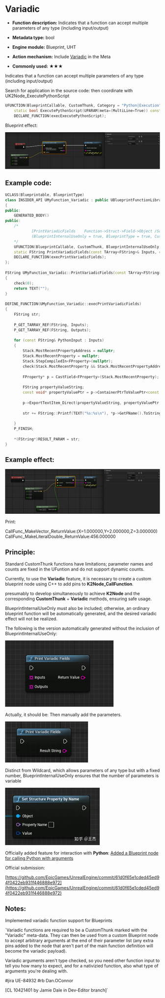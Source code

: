# Variadic

- **Function description:** Indicates that a function can accept multiple parameters of any type (including input/output)

- **Metadata type:** bool
- **Engine module:** Blueprint, UHT
- **Action mechanism:** Include [Variadic](../../../../Meta/Blueprint/Variadic.md) in the Meta
- **Commonly used:** ★★★

Indicates that a function can accept multiple parameters of any type (including input/output)

Search for application in the source code: then coordinate with UK2Node_ExecutePythonScript

```cpp
UFUNCTION(BlueprintCallable, CustomThunk, Category = "Python|Execution", meta=(Variadic, BlueprintInternalUseOnly="true"))
    static bool ExecutePythonScript(UPARAM(meta=(MultiLine=True)) const FString& PythonScript, const TArray<FString>& PythonInputs, const TArray<FString>& PythonOutputs);
	DECLARE_FUNCTION(execExecutePythonScript);
```

Blueprint effect:

![Untitled](Untitled.png)

## Example code:

```cpp
UCLASS(Blueprintable, BlueprintType)
class INSIDER_API UMyFunction_Variadic : public UBlueprintFunctionLibrary
{
public:
	GENERATED_BODY()
public:
	/*
			[PrintVariadicFields	Function->Struct->Field->Object	/Script/Insider.MyFunction_Variadic:PrintVariadicFields]
			(BlueprintInternalUseOnly = true, BlueprintType = true, CustomThunk = true, ModuleRelativePath = Function/Variadic/MyFunction_Variadic.h, Variadic = )
	*/
	UFUNCTION(BlueprintCallable, CustomThunk, BlueprintInternalUseOnly, meta = (Variadic))
	static FString PrintVariadicFields(const TArray<FString>& Inputs, const TArray<FString>& Outputs);
	DECLARE_FUNCTION(execPrintVariadicFields);
};

FString UMyFunction_Variadic::PrintVariadicFields(const TArray<FString>& Inputs, const TArray<FString>& Outputs)
{
	check(0);
	return TEXT("");
}

DEFINE_FUNCTION(UMyFunction_Variadic::execPrintVariadicFields)
{
	FString str;

	P_GET_TARRAY_REF(FString, Inputs);
	P_GET_TARRAY_REF(FString, Outputs);

	for (const FString& PythonInput : Inputs)
	{
		Stack.MostRecentPropertyAddress = nullptr;
		Stack.MostRecentProperty = nullptr;
		Stack.StepCompiledIn<FProperty>(nullptr);
		check(Stack.MostRecentProperty && Stack.MostRecentPropertyAddress);

		FProperty* p = CastField<FProperty>(Stack.MostRecentProperty);

		FString propertyValueString;
		const void* propertyValuePtr = p->ContainerPtrToValuePtr<const void*>(Stack.MostRecentPropertyContainer);

		p->ExportTextItem_Direct(propertyValueString, propertyValuePtr, nullptr, nullptr, PPF_None);

		str += FString::Printf(TEXT("%s:%s\n"), *p->GetFName().ToString(), *propertyValueString);

	}
	P_FINISH;

	*(FString*)RESULT_PARAM = str;
}
```

## Example effect:

![Untitled](Untitled%201.png)

Print:

CallFunc_MakeVector_ReturnValue:(X=1.000000,Y=2.000000,Z=3.000000)
CallFunc_MakeLiteralDouble_ReturnValue:456.000000

## Principle:

Standard CustomThunk functions have limitations; parameter names and counts are fixed in the UFuntion and do not support dynamic counts.

Currently, to use the **Variadic** feature, it is necessary to create a custom blueprint node using C++ to add pins to **K2Node_CallFunction**.

presumably to develop simultaneously to achieve **K2Node** and the corresponding **CustomThunk** + **Variadic** methods, ensuring safe usage.

BlueprintInternalUseOnly must also be included; otherwise, an ordinary blueprint function will be automatically generated, and the desired variadic effect will not be realized.

The following is the version automatically generated without the inclusion of BlueprintInternalUseOnly:

![Untitled](Untitled%202.png)

Actually, it should be: Then manually add the parameters.

![Untitled](Untitled%203.png)

Distinct from Wildcard, which allows parameters of any type but with a fixed number, BlueprintInternalUseOnly ensures that the number of parameters is variable

![Untitled](Untitled%204.png)

Officially added feature for interaction with **Python**: [Added a Blueprint node for calling Python with arguments](https://link.zhihu.com/?target=https%3A//github.com/EpicGames/UnrealEngine/commit/61d0f65e1cded45ed94f0422eb931f446888e972)

Official submission:

[https://github.com/EpicGames/UnrealEngine/commit/61d0f65e1cded45ed94f0422eb931f446888e972](https://github.com/EpicGames/UnrealEngine/commit/61d0f65e1cded45ed94f0422eb931f446888e972)

## Notes:

Implemented variadic function support for Blueprints

`Variadic functions are required to be a CustomThunk marked with the "Variadic" meta-data. They can then be used from a custom Blueprint node to accept arbitrary arguments at the end of their parameter list (any extra pins added to the node that aren't part of the main function definition will become the variadic payload).

Variadic arguments aren't type checked, so you need other function input to tell you how many to expect, and for a nativizied function, also what type of arguments you're dealing with.

#jira UE-84932
#rb Dan.OConnor

[CL 10421401 by Jamie Dale in Dev-Editor branch]`